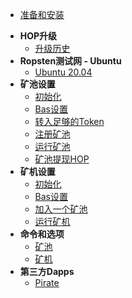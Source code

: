 <!-- docs/_sidebar.md -->

* [准备和安装](/zh-cn/GETSTARTED.md)
- **HOP升级** 
  - [升级历史](/zh-cn/updates)
- **Ropsten测试网 - Ubuntu** 
  - [Ubuntu 20.04](/zh-cn/ubuntu)
- **矿池设置**
  - [初始化](/zh-cn/pool-initiation)
  - [Bas设置](/zh-cn/pool-bas-configuration)
  - [转入足够的Token](/zh-cn/pool-transfer-eth-hop)
  - [注册矿池](/zh-cn/pool-registration)
  - [运行矿池](/zh-cn/pool-run)
  - [矿池提现HOP](/zh-cn/pool-claim)
- **矿机设置** 
  - [初始化](/zh-cn/miner-initiation)
  - [Bas设置](/zh-cn/miner-bas-configuration)
  - [加入一个矿池](/zh-cn/miner-join-a-pool)
  - [运行矿机](/zh-cn/miner-run)
- **命令和选项**
  - [矿池](/zh-cn/pool-command-option)
  - [矿机](/zh-cn/miner-command-option)
- **第三方Dapps**
  - [Pirate](/zh-cn/pirate-dapp)